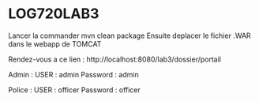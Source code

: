 # LOG720LAB3


Lancer la commander mvn clean package
Ensuite deplacer le fichier .WAR dans le webapp de TOMCAT

Rendez-vous a ce lien : http://localhost:8080/lab3/dossier/portail

Admin : 
USER : admin
Password : admin

Police : 
USER : officer
Password : officer
